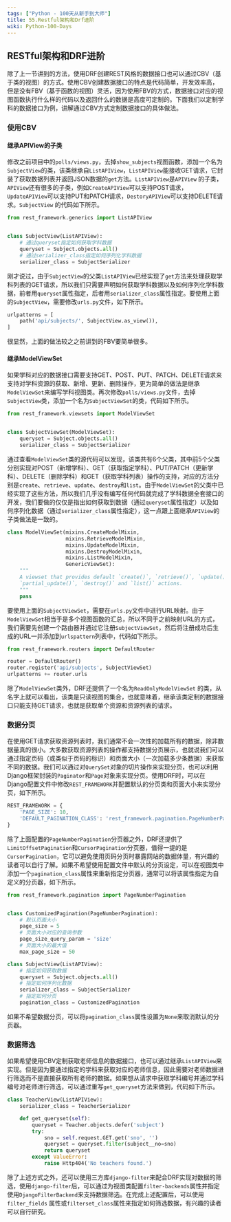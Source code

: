 ```yaml
---
tags: ["Python - 100天从新手到大师"]
title: 55.Restful架构和Drf进阶
wiki: Python-100-Days
---
```


## RESTful架构和DRF进阶

除了上一节讲到的方法，使用DRF创建REST风格的数据接口也可以通过CBV（基于类的视图）的方式。使用CBV创建数据接口的特点是代码简单，开发效率高，但是没有FBV（基于函数的视图）灵活，因为使用FBV的方式，数据接口对应的视图函数执行什么样的代码以及返回什么的数据是高度可定制的。下面我们以定制学科的数据接口为例，讲解通过CBV方式定制数据接口的具体做法。

### 使用CBV

#### 继承APIView的子类

修改之前项目中的`polls/views.py`，去掉`show_subjects`视图函数，添加一个名为`SubjectView`的类，该类继承自`ListAPIView`，`ListAPIView`能接收GET请求，它封装了获取数据列表并返回JSON数据的`get`方法。`ListAPIView`是`APIView` 的子类，`APIView`还有很多的子类，例如`CreateAPIView`可以支持POST请求，`UpdateAPIView`可以支持PUT和PATCH请求，`DestoryAPIView`可以支持DELETE请求。`SubjectView` 的代码如下所示。

```Python
from rest_framework.generics import ListAPIView


class SubjectView(ListAPIView):
    # 通过queryset指定如何获取学科数据
    queryset = Subject.objects.all()
    # 通过serializer_class指定如何序列化学科数据
    serializer_class = SubjectSerializer
```

刚才说过，由于`SubjectView`的父类`ListAPIView`已经实现了`get`方法来处理获取学科列表的GET请求，所以我们只需要声明如何获取学科数据以及如何序列化学科数据，前者用`queryset`属性指定，后者用`serializer_class`属性指定。要使用上面的`SubjectView`，需要修改`urls.py`文件，如下所示。

```Python
urlpatterns = [
    path('api/subjects/', SubjectView.as_view()),   
]
```

很显然，上面的做法较之之前讲到的FBV要简单很多。

#### 继承ModelViewSet

如果学科对应的数据接口需要支持GET、POST、PUT、PATCH、DELETE请求来支持对学科资源的获取、新增、更新、删除操作，更为简单的做法是继承`ModelViewSet`来编写学科视图类。再次修改`polls/views.py`文件，去掉`SubjectView`类，添加一个名为`SubjectViewSet`的类，代码如下所示。

```Python
from rest_framework.viewsets import ModelViewSet


class SubjectViewSet(ModelViewSet):
    queryset = Subject.objects.all()
    serializer_class = SubjectSerializer
```

通过查看`ModelViewSet`类的源代码可以发现，该类共有6个父类，其中前5个父类分别实现对POST（新增学科）、GET（获取指定学科）、PUT/PATCH（更新学科）、DELETE（删除学科）和GET（获取学科列表）操作的支持，对应的方法分别是`create`、`retrieve`、`update`、`destroy`和`list`。由于`ModelViewSet`的父类中已经实现了这些方法，所以我们几乎没有编写任何代码就完成了学科数据全套接口的开发，我们要做的仅仅是指出如何获取到数据（通过`queryset`属性指定）以及如何序列化数据（通过`serializer_class`属性指定），这一点跟上面继承`APIView`的子类做法是一致的。

```Python
class ModelViewSet(mixins.CreateModelMixin,
                   mixins.RetrieveModelMixin,
                   mixins.UpdateModelMixin,
                   mixins.DestroyModelMixin,
                   mixins.ListModelMixin,
                   GenericViewSet):
    """
    A viewset that provides default `create()`, `retrieve()`, `update()`,
    `partial_update()`, `destroy()` and `list()` actions.
    """
    pass
```

要使用上面的`SubjectViewSet`，需要在`urls.py`文件中进行URL映射。由于`ModelViewSet`相当于是多个视图函数的汇总，所以不同于之前映射URL的方式，我们需要先创建一个路由器并通过它注册`SubjectViewSet`，然后将注册成功后生成的URL一并添加到`urlspattern`列表中，代码如下所示。

```Python
from rest_framework.routers import DefaultRouter

router = DefaultRouter()
router.register('api/subjects', SubjectViewSet)
urlpatterns += router.urls
```

除了`ModelViewSet`类外，DRF还提供了一个名为`ReadOnlyModelViewSet` 的类，从名字上就可以看出，该类是只读视图的集合，也就意味着，继承该类定制的数据接口只能支持GET请求，也就是获取单个资源和资源列表的请求。

### 数据分页

在使用GET请求获取资源列表时，我们通常不会一次性的加载所有的数据，除非数据量真的很小。大多数获取资源列表的操作都支持数据分页展示，也就说我们可以通过指定页码（或类似于页码的标识）和页面大小（一次加载多少条数据）来获取不同的数据。我们可以通过对`QuerySet`对象的切片操作来实现分页，也可以利用Django框架封装的`Paginator`和`Page`对象来实现分页。使用DRF时，可以在Django配置文件中修改`REST_FRAMEWORK`并配置默认的分页类和页面大小来实现分页，如下所示。

```Python
REST_FRAMEWORK = {
    'PAGE_SIZE': 10,
    'DEFAULT_PAGINATION_CLASS': 'rest_framework.pagination.PageNumberPagination'
}
```

除了上面配置的`PageNumberPagination`分页器之外，DRF还提供了`LimitOffsetPagination`和`CursorPagination`分页器，值得一提的是`CursorPagination`，它可以避免使用页码分页时暴露网站的数据体量，有兴趣的读者可以自行了解。如果不希望使用配置文件中默认的分页设定，可以在视图类中添加一个`pagination_class`属性来重新指定分页器，通常可以将该属性指定为自定义的分页器，如下所示。

```Python
from rest_framework.pagination import PageNumberPagination


class CustomizedPagination(PageNumberPagination):
    # 默认页面大小
    page_size = 5
    # 页面大小对应的查询参数
    page_size_query_param = 'size'
    # 页面大小的最大值
    max_page_size = 50
```

```Python
class SubjectView(ListAPIView):
    # 指定如何获取数据
    queryset = Subject.objects.all()
    # 指定如何序列化数据
    serializer_class = SubjectSerializer
    # 指定如何分页
    pagination_class = CustomizedPagination
```

如果不希望数据分页，可以将`pagination_class`属性设置为`None`来取消默认的分页器。

### 数据筛选

如果希望使用CBV定制获取老师信息的数据接口，也可以通过继承`ListAPIView`来实现。但是因为要通过指定的学科来获取对应的老师信息，因此需要对老师数据进行筛选而不是直接获取所有老师的数据。如果想从请求中获取学科编号并通过学科编号对老师进行筛选，可以通过重写`get_queryset`方法来做到，代码如下所示。

```Python
class TeacherView(ListAPIView):
    serializer_class = TeacherSerializer

    def get_queryset(self):
        queryset = Teacher.objects.defer('subject')
        try:
            sno = self.request.GET.get('sno', '')
            queryset = queryset.filter(subject__no=sno)
            return queryset
        except ValueError:
            raise Http404('No teachers found.')
```

除了上述方式之外，还可以使用三方库`django-filter`来配合DRF实现对数据的筛选，使用`django-filter`后，可以通过为视图类配置`filter-backends`属性并指定使用`DjangoFilterBackend`来支持数据筛选。在完成上述配置后，可以使用`filter_fields` 属性或`filterset_class`属性来指定如何筛选数据，有兴趣的读者可以自行研究。